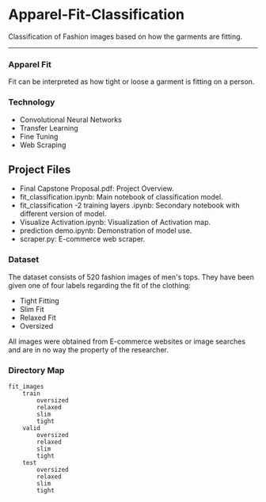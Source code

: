 # Apparel-Fit-Classification
Classification of Fashion images based on how the garments are fitting. 
___

### Apparel Fit
Fit can be interpreted as how tight or loose a garment is fitting on a person.

### Technology 
* Convolutional Neural Networks
* Transfer Learning
* Fine Tuning
* Web Scraping

## Project Files
* Final Capstone Proposal.pdf: Project Overview. 
* fit_classification.ipynb: Main notebook of classification model.
* fit_classification -2 training layers .ipynb: Secondary notebook with different version of model.
* Visualize Activation.ipynb: Visualization of Activation map.
* prediction demo.ipynb: Demonstration of model use.
* scraper.py: E-commerce web scraper.




### Dataset

The dataset consists of 520 fashion images of men's tops. They have been given one of four labels regarding the fit of the clothing:

*    Tight Fitting
*    Slim Fit
*    Relaxed Fit
*    Oversized

All images were obtained from E-commerce websites or image searches and are in no way the property of the researcher.

### Directory Map

    fit_images
        train
            oversized
            relaxed
            slim
            tight
        valid
            oversized
            relaxed
            slim
            tight
        test
            oversized
            relaxed
            slim
            tight

